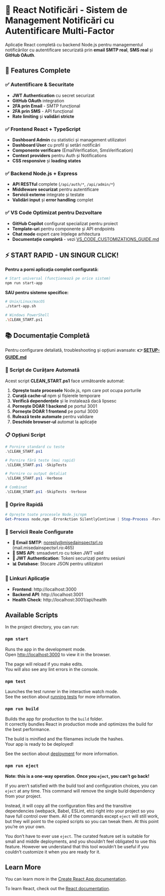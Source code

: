 # 🔐 React Notificări - Sistem de Management Notificări cu Autentificare Multi-Factor

<!-- Generated by Copilot -->

Aplicație React completă cu backend Node.js pentru managementul notificărilor cu autentificare securizată prin **email SMTP real**, **SMS real** și **GitHub OAuth**.

## 🚀 Features Complete

### ✅ Autentificare & Securitate
- **JWT Authentication** cu secret securizat  
- **GitHub OAuth** integration
- **2FA prin Email** - SMTP funcțional  
- **2FA prin SMS** - API funcțional
- **Rate limiting** și **validări stricte**

### ✅ Frontend React + TypeScript  
- **Dashboard Admin** cu statistici și management utilizatori
- **Dashboard User** cu profil și setări notificări  
- **Componente verificare** (EmailVerification, SmsVerification)
- **Context providers** pentru Auth și Notifications
- **CSS responsive** și **loading states**

### ✅ Backend Node.js + Express
- **API RESTful** complete (`/api/auth/*`, `/api/admin/*`)
- **Middleware securizat** pentru autentificare 
- **Servicii externe** integrate și testate
- **Validări input** și **error handling** complet

### ✅ VS Code Optimizat pentru Dezvoltare 
- **GitHub Copilot** configurat specializat pentru proiect
- **Template-uri** pentru componente și API endpoints  
- **Chat mode** expert care înțelege arhitectura
- **Documentație completă** - vezi [VS_CODE_CUSTOMIZATIONS_GUIDE.md](./VS_CODE_CUSTOMIZATIONS_GUIDE.md)

## ⚡ START RAPID - UN SINGUR CLICK!

**Pentru a porni aplicația complet configurată:**

```bash
# Start universal (funcționează pe orice sistem)
npm run start-app
```

**SAU pentru sisteme specifice:**

```bash
# Unix/Linux/macOS
./start-app.sh

# Windows PowerShell  
.\CLEAN_START.ps1
```

## 📚 Documentație Completă

Pentru configurare detaliată, troubleshooting și opțiuni avansate:
**👉 [SETUP-GUIDE.md](./SETUP-GUIDE.md)**

### 🧹 Script de Curățare Automată

Acest script **CLEAN_START.ps1** face următoarele automat:

1. **Oprește toate procesele** Node.js, npm care pot ocupa porturile
2. **Curață cache-ul** npm și fișierele temporare  
3. **Verifică dependențele** și le instalează dacă lipsesc
4. **Pornește DOAR 1 backend** pe portul 3001
5. **Pornește DOAR 1 frontend** pe portul 3000
6. **Rulează teste automate** pentru validare
7. **Deschide browser-ul** automat la aplicație

### 📋 Opțiuni Script

```powershell
# Pornire standard cu teste
.\CLEAN_START.ps1

# Pornire fără teste (mai rapid)
.\CLEAN_START.ps1 -SkipTests

# Pornire cu output detaliat
.\CLEAN_START.ps1 -Verbose

# Combinat
.\CLEAN_START.ps1 -SkipTests -Verbose
```

### 🛑 Oprire Rapidă

```powershell
# Oprește toate procesele Node.js/npm
Get-Process node,npm -ErrorAction SilentlyContinue | Stop-Process -Force
```

### 🔧 Servicii Reale Configurate

- **📧 Email SMTP**: noreply@misedainspectsrl.ro (mail.misedainspectsrl.ro:465)
- **📱 SMS API**: smsadvert.ro cu token JWT valid
- **🔐 JWT Authentication**: Tokeni securizați pentru sesiuni
- **📊 Database**: Stocare JSON pentru utilizatori

### 🎯 Linkuri Aplicație

- **Frontend**: http://localhost:3000
- **Backend API**: http://localhost:3001
- **Health Check**: http://localhost:3001/api/health

## Available Scripts

In the project directory, you can run:

### `npm start`

Runs the app in the development mode.\
Open [http://localhost:3000](http://localhost:3000) to view it in the browser.

The page will reload if you make edits.\
You will also see any lint errors in the console.

### `npm test`

Launches the test runner in the interactive watch mode.\
See the section about [running tests](https://facebook.github.io/create-react-app/docs/running-tests) for more information.

### `npm run build`

Builds the app for production to the `build` folder.\
It correctly bundles React in production mode and optimizes the build for the best performance.

The build is minified and the filenames include the hashes.\
Your app is ready to be deployed!

See the section about [deployment](https://facebook.github.io/create-react-app/docs/deployment) for more information.

### `npm run eject`

**Note: this is a one-way operation. Once you `eject`, you can’t go back!**

If you aren’t satisfied with the build tool and configuration choices, you can `eject` at any time. This command will remove the single build dependency from your project.

Instead, it will copy all the configuration files and the transitive dependencies (webpack, Babel, ESLint, etc) right into your project so you have full control over them. All of the commands except `eject` will still work, but they will point to the copied scripts so you can tweak them. At this point you’re on your own.

You don’t have to ever use `eject`. The curated feature set is suitable for small and middle deployments, and you shouldn’t feel obligated to use this feature. However we understand that this tool wouldn’t be useful if you couldn’t customize it when you are ready for it.

## Learn More

You can learn more in the [Create React App documentation](https://facebook.github.io/create-react-app/docs/getting-started).

To learn React, check out the [React documentation](https://reactjs.org/).
